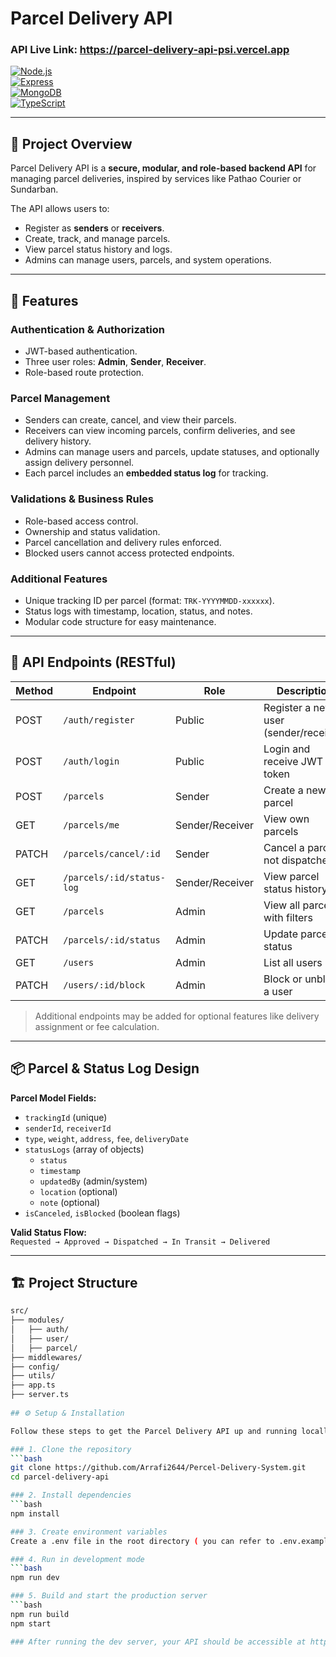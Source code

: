 # Parcel Delivery API
### API Live Link: https://parcel-delivery-api-psi.vercel.app
[![Node.js](https://img.shields.io/badge/Node.js-18.x-green)](https://nodejs.org/)  
[![Express](https://img.shields.io/badge/Express-5.x-lightgrey)](https://expressjs.com/)  
[![MongoDB](https://img.shields.io/badge/MongoDB-8.x-green)](https://www.mongodb.com/)  
[![TypeScript](https://img.shields.io/badge/TypeScript-5.9-blue)](https://www.typescriptlang.org/)

---

## 🎯 Project Overview

Parcel Delivery API is a **secure, modular, and role-based backend API** for managing parcel deliveries, inspired by services like Pathao Courier or Sundarban.  

The API allows users to:

- Register as **senders** or **receivers**.
- Create, track, and manage parcels.
- View parcel status history and logs.
- Admins can manage users, parcels, and system operations.

---

## 🔐 Features

### Authentication & Authorization
- JWT-based authentication.
- Three user roles: **Admin**, **Sender**, **Receiver**.
- Role-based route protection.

### Parcel Management
- Senders can create, cancel, and view their parcels.
- Receivers can view incoming parcels, confirm deliveries, and see delivery history.
- Admins can manage users and parcels, update statuses, and optionally assign delivery personnel.
- Each parcel includes an **embedded status log** for tracking.

### Validations & Business Rules
- Role-based access control.
- Ownership and status validation.
- Parcel cancellation and delivery rules enforced.
- Blocked users cannot access protected endpoints.

### Additional Features
- Unique tracking ID per parcel (format: `TRK-YYYYMMDD-xxxxxx`).
- Status logs with timestamp, location, status, and notes.
- Modular code structure for easy maintenance.

---

## 🧩 API Endpoints (RESTful)

| Method | Endpoint | Role | Description |
|--------|----------|------|-------------|
| POST | `/auth/register` | Public | Register a new user (sender/receiver) |
| POST | `/auth/login` | Public | Login and receive JWT token |
| POST | `/parcels` | Sender | Create a new parcel |
| GET | `/parcels/me` | Sender/Receiver | View own parcels |
| PATCH | `/parcels/cancel/:id` | Sender | Cancel a parcel if not dispatched |
| GET | `/parcels/:id/status-log` | Sender/Receiver | View parcel status history |
| GET | `/parcels` | Admin | View all parcels with filters |
| PATCH | `/parcels/:id/status` | Admin | Update parcel status |
| GET | `/users` | Admin | List all users |
| PATCH | `/users/:id/block` | Admin | Block or unblock a user |

> Additional endpoints may be added for optional features like delivery assignment or fee calculation.

---

## 📦 Parcel & Status Log Design

**Parcel Model Fields:**
- `trackingId` (unique)
- `senderId`, `receiverId`
- `type`, `weight`, `address`, `fee`, `deliveryDate`
- `statusLogs` (array of objects)
  - `status`
  - `timestamp`
  - `updatedBy` (admin/system)
  - `location` (optional)
  - `note` (optional)
- `isCanceled`, `isBlocked` (boolean flags)

**Valid Status Flow:**  
`Requested → Approved → Dispatched → In Transit → Delivered`

---

## 🏗 Project Structure

```bash
src/
├── modules/
│   ├── auth/
│   ├── user/
│   ├── parcel/       
├── middlewares/
├── config/
├── utils/
├── app.ts
├── server.ts
 
## ⚙️ Setup & Installation

Follow these steps to get the Parcel Delivery API up and running locally:

### 1. Clone the repository
```bash
git clone https://github.com/Arrafi2644/Percel-Delivery-System.git
cd parcel-delivery-api

### 2. Install dependencies
```bash
npm install

### 3. Create environment variables
Create a .env file in the root directory ( you can refer to .env.example):

### 4. Run in development mode
```bash
npm run dev

### 5. Build and start the production server
```bash
npm run build
npm start

### After running the dev server, your API should be accessible at http://localhost:5000.